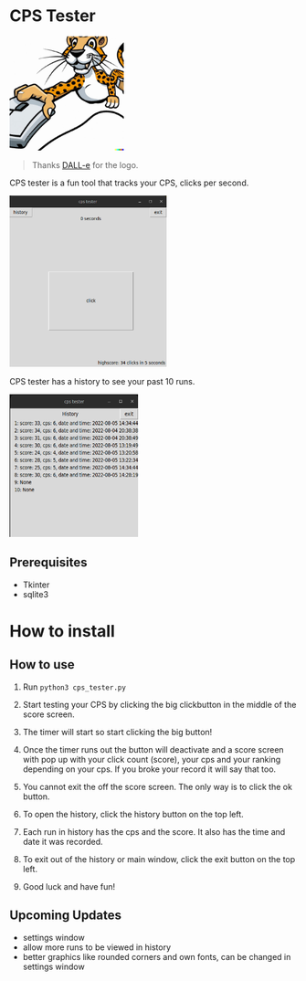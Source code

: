 # CPS Tester

<img src="cpsTesterLogo.jpeg" width="200" height="200">

> Thanks [DALL-e](https://openai.com/dall-e-2/) for the logo.

CPS tester is a fun tool that tracks your CPS, clicks per second.

<img src="cps_tester_home_image.png" width="275" height="300">

CPS tester has a history to see your past 10 runs.

<img src="cps_tester_history_image.png" width="225" height="250">

## Prerequisites

- Tkinter
- sqlite3

# How to install



## How to use

1. Run `python3 cps_tester.py`
2. Start testing your CPS by clicking the big clickbutton in the middle of the score screen.

3. The timer will start so start clicking the big button!
4. Once the timer runs out the button will deactivate and a score screen with pop up with your click count (score), your cps and your ranking depending on your cps. If you broke your record it will say that too.
5. You cannot exit the off the score screen. The only way is to click the ok button.

6. To open the history, click the history button on the top left.

7. Each run in history has the cps and the score. It also has the time and date it was recorded.

8. To exit out of the history or main window, click the exit button on the top left.

9. Good luck and have fun!

## Upcoming Updates

- settings window
- allow more runs to be viewed in history
- better graphics like rounded corners and own fonts, can be changed in settings window
